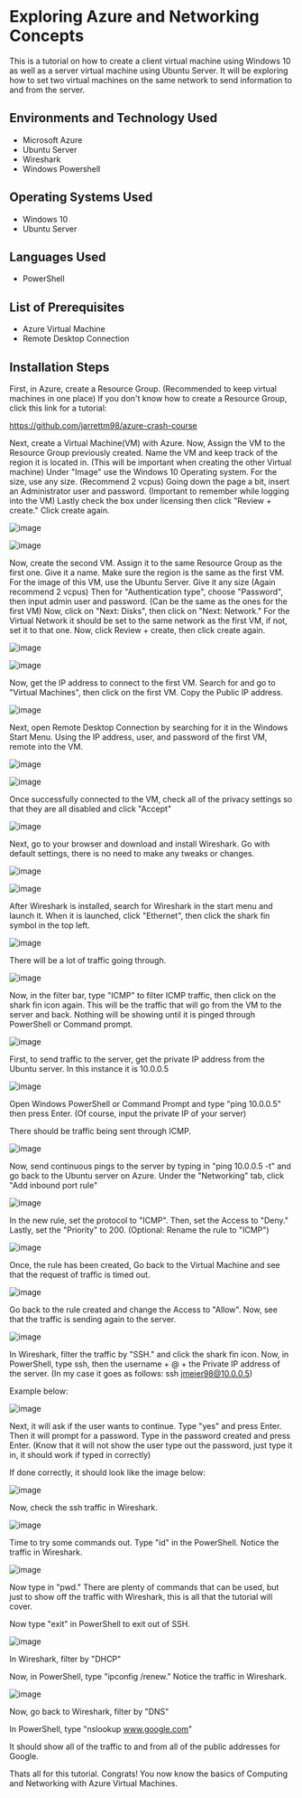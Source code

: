 <h1> Exploring Azure and Networking Concepts</h1>

This is a tutorial on how to create a client virtual machine using Windows 10 as well as a server virtual machine using Ubuntu Server. It will be exploring how to set two virtual machines on the same network to send information to and from the server.

<h2>Environments and Technology Used</h2>

  - Microsoft Azure
  - Ubuntu Server
  - Wireshark
  - Windows Powershell

<h2>Operating Systems Used</h2>

  - Windows 10
  - Ubuntu Server

<h2>Languages Used</h2>

  - PowerShell

<h2>List of Prerequisites</h2>

  - Azure Virtual Machine
  - Remote Desktop Connection

<h2>Installation Steps</h2>

First, in Azure, create a Resource Group. (Recommended to keep virtual machines in one place) If you don't know how to create a Resource Group, click this link for a tutorial:

https://github.com/jarrettm98/azure-crash-course

Next, create a Virtual Machine(VM) with Azure. Now, Assign the VM to the Resource Group previously created. Name the VM and keep track of the region it is located in. (This will be important when creating the other Virtual machine) Under "Image" use the Windows 10 Operating system. For the size, use any size. (Recommend 2 vcpus) Going down the page a bit, insert an Administrator user and password. (Important to remember while logging into the VM) Lastly check the box under licensing then click "Review + create." Click create again.

![image](https://github.com/jarrettm98/azure-compute-and-networking/assets/140662793/cac8df60-b5c5-4fc9-813e-5b0d3c923402)

![image](https://github.com/jarrettm98/azure-compute-and-networking/assets/140662793/b51aa6a8-538a-4ede-845e-aa29016920cc)

Now, create the second VM. Assign it to the same Resource Group as the first one. Give it a name. Make sure the region is the same as the first VM. For the image of this VM, use the Ubuntu Server. Give it any size (Again recommend 2 vcpus) Then for "Authentication type", choose "Password", then input admin user and password. (Can be the same as the ones for the first VM) Now, click on "Next: Disks", then click on "Next: Network." For the Virtual Network it should be set to the same network as the first VM, if not, set it to that one. Now, click Review + create, then click create again.

![image](https://github.com/jarrettm98/azure-compute-and-networking/assets/140662793/189858c5-a6ee-40df-9f1b-fa4334ed4634)

![image](https://github.com/jarrettm98/azure-compute-and-networking/assets/140662793/a1460a64-e789-4938-91a5-f00c9a05e7c3)

Now, get the IP address to connect to the first VM. Search for and go to "Virtual Machines", then click on the first VM. Copy the Public IP address.

![image](https://github.com/jarrettm98/azure-compute-and-networking/assets/140662793/e3b6cb97-788b-4677-a9e1-547eda7ea462)

Next, open Remote Desktop Connection by searching for it in the Windows Start Menu. Using the IP address, user, and password of the first VM, remote into the VM. 

![image](https://github.com/jarrettm98/azure-compute-and-networking/assets/140662793/44ca24a4-a20d-4883-af6b-2dc5d1c10b9f)

![image](https://github.com/jarrettm98/azure-compute-and-networking/assets/140662793/459f1d7a-8dd6-4702-ba16-0a66d9860660)

Once successfully connected to the VM, check all of the privacy settings so that they are all disabled and click "Accept"

![image](https://github.com/jarrettm98/azure-compute-and-networking/assets/140662793/25f2d7b8-6896-4b43-9762-46f3ef2f5e91)

Next, go to your browser and download and install Wireshark. Go with default settings, there is no need to make any tweaks or changes.

![image](https://github.com/jarrettm98/azure-compute-and-networking/assets/140662793/b3a7cb02-cc8c-452a-b5ef-e4ffbe90ddc9)

![image](https://github.com/jarrettm98/azure-compute-and-networking/assets/140662793/88732a7f-c8b5-4c32-a8f1-e634485f0d3a)

After Wireshark is installed, search for Wireshark in the start menu and launch it. When it is launched, click "Ethernet", then click the shark fin symbol in the top left.

![image](https://github.com/jarrettm98/azure-compute-and-networking/assets/140662793/b821b636-f259-4678-87bb-0c231f68eeb0)

There will be a lot of traffic going through.

![image](https://github.com/jarrettm98/azure-compute-and-networking/assets/140662793/47e46c4b-6c96-49e0-9c10-ee0ebbd007e9)

Now, in the filter bar, type "ICMP" to filter ICMP traffic, then click on the shark fin icon again. This will be the traffic that will go from the VM to the server and back. Nothing will be showing until it is pinged through PowerShell or Command prompt.

![image](https://github.com/jarrettm98/azure-compute-and-networking/assets/140662793/7048a5b3-a323-4808-a49c-b836dc6990b4)

First, to send traffic to the server, get the private IP address from the Ubuntu server. In this instance it is 10.0.0.5

![image](https://github.com/jarrettm98/azure-compute-and-networking/assets/140662793/753e43cb-718a-45b6-b6b3-5a4eb331a2fe)

Open Windows PowerShell or Command Prompt and type "ping 10.0.0.5" then press Enter. (Of course, input the private IP of your server)

There should be traffic being sent through ICMP.

![image](https://github.com/jarrettm98/azure-compute-and-networking/assets/140662793/832ac425-57c0-4850-9076-1fab52d57e1a)

Now, send continuous pings to the server by typing in "ping 10.0.0.5 -t" and go back to the Ubuntu server on Azure. Under the "Networking" tab, click "Add inbound port rule" 

![image](https://github.com/jarrettm98/azure-compute-and-networking/assets/140662793/eb793a55-48e7-4237-bb2e-8e2b1b8d2d2a)

In the new rule, set the protocol to "ICMP". Then, set the Access to "Deny." Lastly, set the "Priority" to 200. (Optional: Rename the rule to "ICMP") 

![image](https://github.com/jarrettm98/azure-compute-and-networking/assets/140662793/19589615-a9cf-49ca-ac03-5de93a78ea26)

Once, the rule has been created, Go back to the Virtual Machine and see that the request of traffic is timed out.

![image](https://github.com/jarrettm98/azure-compute-and-networking/assets/140662793/0b8af4a8-cf9b-4ef1-be40-832d13abb7f4)

Go back to the rule created and change the Access to "Allow". Now, see that the traffic is sending again to the server.

![image](https://github.com/jarrettm98/azure-compute-and-networking/assets/140662793/62d4af0b-17ad-44f8-ad22-4cc685cb8aaa)

In Wireshark, filter the traffic by "SSH." and click the shark fin icon. Now, in PowerShell, type ssh, then the username + @ + the Private IP address of the server. (In my case it goes as follows: ssh jmeier98@10.0.0.5)

Example below:

![image](https://github.com/jarrettm98/azure-compute-and-networking/assets/140662793/a43bb00d-dd21-4a48-a270-bb15a42ee6af)

Next, it will ask if the user wants to continue. Type "yes" and press Enter. Then it will prompt for a password. Type in the password created and press Enter. (Know that it will not show the user type out the password, just type it in, it should work if typed in correctly)

If done correctly, it should look like the image below:

![image](https://github.com/jarrettm98/azure-compute-and-networking/assets/140662793/23c91b67-12f6-41db-809e-fca477d67bce)

Now, check the ssh traffic in Wireshark.

![image](https://github.com/jarrettm98/azure-compute-and-networking/assets/140662793/21dfc448-afd5-47bc-9800-9c92461fe3f5)

Time to try some commands out. Type "id" in the PowerShell. Notice the traffic in Wireshark.

![image](https://github.com/jarrettm98/azure-compute-and-networking/assets/140662793/cb99d16d-2c02-4b71-8bfd-acd6ae736f73)

Now type in "pwd." There are plenty of commands that can be used, but just to show off the traffic with Wireshark, this is all that the tutorial will cover.

Now type "exit" in PowerShell to exit out of SSH.

![image](https://github.com/jarrettm98/azure-compute-and-networking/assets/140662793/9f89fce0-5995-4c2e-8420-eefa97472082)

In Wireshark, filter by "DHCP"

Now, in PowerShell, type "ipconfig /renew." Notice the traffic in Wireshark.

![image](https://github.com/jarrettm98/azure-compute-and-networking/assets/140662793/946e9302-2e1a-4c99-85b3-c06f794fa2a6)

Now, go back to Wireshark, filter by "DNS"

In PowerShell, type "nslookup www.google.com"

It should show all of the traffic to and from all of the public addresses for Google.

Thats all for this tutorial. Congrats! You now know the basics of Computing and Networking with Azure Virtual Machines.
